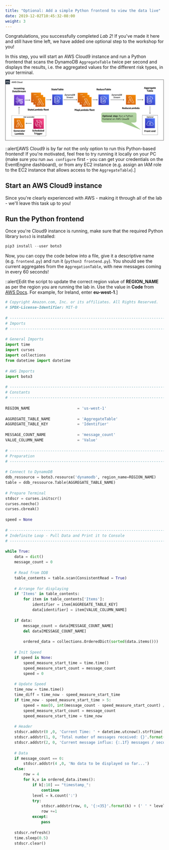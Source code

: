 ```yaml
---
title: "Optional: Add a simple Python frontend to view the data live"
date: 2019-12-02T10:45:32-08:00
weight: 3
---
```


Congratulations, you successfully completed *Lab 2*! If you've made it here and still have time left, we have added one optional step to the workshop for you!

In this step, you will start an AWS Cloud9 instance and run a Python frontend that scans the DynamoDB `AggregateTable` twice per second and displays the results, i.e. the aggregated values for the different risk types, in your terminal.

![Architecture-1](/static/images/event-driven-architecture/lab2/lab2-optional.png)

::alert[AWS Cloud9 is by far not the only option to run this Python-based frontend! If you're motivated, feel free to try running it locally on your PC (make sure you run `aws configure` first - you can get your credentials on the EventEngine dashboard), or from any EC2 instance (e.g. assign an IAM role to the EC2 instance that allows access to the `AggregateTable`).]

## Start an AWS Cloud9 instance
Since you're clearly experienced with AWS - making it through all of the lab - we'll leave this task up to you!

## Run the Python frontend
Once you're Cloud9 instance is running, make sure that the required Python library `boto3` is installed:

```python
pip3 install --user boto3
```

Now, you can copy the code below into a file, give it a descriptive name (e.g. `frontend.py`) and run it (`python3 frontend.py`). You should see the current aggregates from the `AggregationTable`, with new messages coming in every 60 seconds!

::alert[Edit the script to update the correct region value of **REGION_NAME** as per the region you are running the lab in. Use the value in **Code** from [AWS Docs](https://docs.aws.amazon.com/AWSEC2/latest/UserGuide/using-regions-availability-zones.html#concepts-available-regions).
For example, for Ireland, enter **eu-west-1**.]

```python
# Copyright Amazon.com, Inc. or its affiliates. All Rights Reserved.
# SPDX-License-Identifier: MIT-0

# --------------------------------------------------------------------------------------------------
# Imports
# --------------------------------------------------------------------------------------------------

# General Imports
import time
import curses
import collections
from datetime import datetime

# AWS Imports
import boto3

# --------------------------------------------------------------------------------------------------
# Constants
# --------------------------------------------------------------------------------------------------

REGION_NAME                     = 'us-west-1'

AGGREGATE_TABLE_NAME            = 'AggregateTable'
AGGREGATE_TABLE_KEY             = 'Identifier'

MESSAGE_COUNT_NAME              = 'message_count'
VALUE_COLUMN_NAME               = 'Value'

# --------------------------------------------------------------------------------------------------
# Preparation
# --------------------------------------------------------------------------------------------------

# Connect to DynamoDB
ddb_ressource = boto3.resource('dynamodb', region_name=REGION_NAME)
table = ddb_ressource.Table(AGGREGATE_TABLE_NAME)

# Prepare Terminal
stdscr = curses.initscr()
curses.noecho()
curses.cbreak()

speed = None

# --------------------------------------------------------------------------------------------------
# Indefinite Loop - Pull Data and Print it to Console
# --------------------------------------------------------------------------------------------------

while True:
    data = dict()
    message_count = 0

    # Read from DDB
    table_contents = table.scan(ConsistentRead = True)

    # Arrange for displaying
    if 'Items' in table_contents:
        for item in table_contents['Items']:
            identifier = item[AGGREGATE_TABLE_KEY]
            data[identifier] = item[VALUE_COLUMN_NAME]

    if data:
        message_count = data[MESSAGE_COUNT_NAME]
        del data[MESSAGE_COUNT_NAME]

        ordered_data = collections.OrderedDict(sorted(data.items()))

    # Init Speed
    if speed is None:
        speed_measure_start_time = time.time()
        speed_measure_start_count = message_count
        speed = 0

    # Update Speed
    time_now = time.time()
    time_diff = time_now - speed_measure_start_time
    if time_now - speed_measure_start_time > 5:
        speed = max(0, int(message_count - speed_measure_start_count) / time_diff)
        speed_measure_start_count = message_count
        speed_measure_start_time = time_now

    # Header
    stdscr.addstr(0 ,0, 'Current Time: ' + datetime.utcnow().strftime('%Y-%m-%d %H:%M:%S.%f')[:-3])
    stdscr.addstr(1, 0, 'Total number of messages received: {}'.format(message_count))
    stdscr.addstr(2, 0, 'Current message influx: {:.1f} messages / second'.format(speed))

    # Data
    if message_count == 0:
        stdscr.addstr(4 ,0, 'No data to be displayed so far...')
    else:
        row = 4
        for k,v in ordered_data.items():
            if k[:10] == "timestamp_":
                continue
            level = k.count(':')
            try:
                stdscr.addstr(row, 0, '{:<35}'.format(k) + (' ' * level) + '{:10.2f}'.format(v))
                row +=1
            except:
                pass

    stdscr.refresh()
    time.sleep(0.5)
    stdscr.clear()
```
